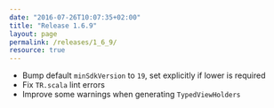 ```yaml
---
date: "2016-07-26T10:07:35+02:00"
title: "Release 1.6.9"
layout: page
permalink: /releases/1_6_9/
resource: true
---
```


* Bump default `minSdkVersion` to `19`, set explicitly if lower is required
* Fix `TR.scala` lint errors
* Improve some warnings when generating `TypedViewHolders`
